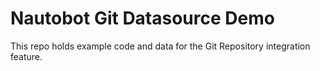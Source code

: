 # Nautobot Git Datasource Demo

This repo holds example code and data for the Git Repository integration feature.
